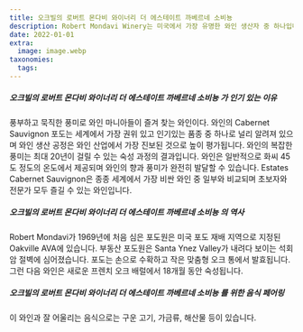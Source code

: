 ```yaml
---
title: 오크빌의 로버트 몬다비 와이너리 더 에스테이트 까베르네 소비뇽
description: Robert Mondavi Winery는 미국에서 가장 유명한 와인 생산자 중 하나입니다. 캘리포니아 오크빌의 에스테이트 까베르네 소비뇽은 확실히 만족스러운 맛있는 와인입니다.
date: 2022-01-01
extra:
  image: image.webp
taxonomies:
  tags:
---
```


##### 오크빌의 로버트 몬다비 와이너리 더 에스테이트 까베르네 소비뇽 가 인기 있는 이유

풍부하고 묵직한 풍미로 와인 마니아들이 즐겨 찾는 와인이다. 와인의 Cabernet Sauvignon 포도는 세계에서 가장 권위 있고 인기있는 품종 중 하나로 널리 알려져 있으며 와인 생산 공정은 와인 산업에서 가장 진보된 것으로 높이 평가됩니다. 와인의 복잡한 풍미는 최대 20년이 걸릴 수 있는 숙성 과정의 결과입니다. 와인은 일반적으로 화씨 45도 정도의 온도에서 제공되며 와인의 향과 풍미가 완전히 발달할 수 있습니다. Estates Cabernet Sauvignon은 종종 세계에서 가장 비싼 와인 중 일부와 비교되며 초보자와 전문가 모두 즐길 수 있는 와인입니다.

##### 오크빌의 로버트 몬다비 와이너리 더 에스테이트 까베르네 소비뇽 의 역사

Robert Mondavi가 1969년에 처음 심은 포도원은 미국 포도 재배 지역으로 지정된 Oakville AVA에 있습니다. 부동산 포도원은 Santa Ynez Valley가 내려다 보이는 석회암 절벽에 심어졌습니다. 포도는 손으로 수확하고 작은 맞춤형 오크 통에서 발효됩니다. 그런 다음 와인은 새로운 프렌치 오크 배럴에서 18개월 동안 숙성됩니다.

##### 오크빌의 로버트 몬다비 와이너리 더 에스테이트 까베르네 소비뇽 를 위한 음식 페어링

이 와인과 잘 어울리는 음식으로는 구운 고기, 가금류, 해산물 등이 있습니다.
